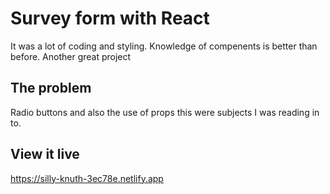 # Survey form with React

It was a lot of coding and styling. Knowledge of compenents is better than before. Another great project

## The problem

Radio buttons and also the use of props this were subjects I was reading in to.

## View it live

https://silly-knuth-3ec78e.netlify.app
